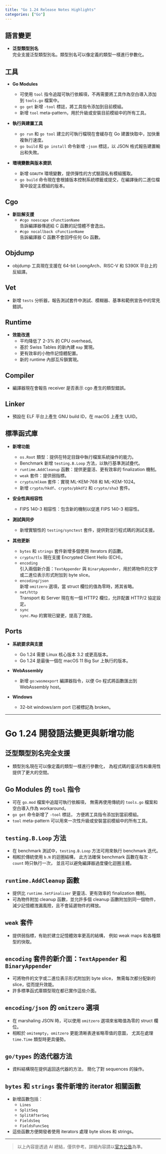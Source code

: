```yaml
---
title: "Go 1.24 Release Notes Highlights"
categories: ["Go"]
---
```


## 語言變更
- **泛型類型別名**  
  完全支援泛型類型別名。類型別名可以像定義的類型一樣進行參數化。

## 工具
- **Go Modules**  
  - 可使用 `tool` 指令追蹤可執行依賴項，不再需要將工具作為空白導入添加到 `tools.go` 檔案中。
  - `go get` 新增 `-tool` 標誌，將工具指令添加到目前模組。
  - 新增 `tool` meta-pattern，用於升級或安裝目前模組中的所有工具。

- **執行與建置工具**  
  - `go run` 和 `go tool` 建立的可執行檔現在會緩存在 Go 建置快取中，加快重複執行速度。
  - `go build` 和 `go install` 命令新增 `-json` 標誌，以 JSON 格式報告建置輸出和失敗。

- **環境變數與版本資訊**  
  - 新增 `GOAUTH` 環境變數，提供彈性的方式驗證私有模組獲取。
  - `go build` 命令現在會根據版本控制系統標籤或提交，在編譯後的二進位檔案中設定主模組的版本。

## Cgo
- **新註解支援**  
  - `#cgo noescape cFunctionName`  
    告訴編譯器傳遞給 C 函數的記憶體不會逸出。
  - `#cgo nocallback cFunctionName`  
    告訴編譯器 C 函數不會回呼任何 Go 函數。

## Objdump
- objdump 工具現在支援在 64-bit LoongArch、RISC-V 和 S390X 平台上的反組譯。

## Vet
- 新增 `tests` 分析器，報告測試套件中測試、模糊器、基準和範例宣告中的常見錯誤。

## Runtime
- **效能改進**  
  - 平均降低了 2-3% 的 CPU overhead。
  - 基於 Swiss Tables 的新內建 `map` 實現。
  - 更有效率的小物件記憶體配置。
  - 新的 runtime 內部互斥鎖實現。

## Compiler
- 編譯器現在會報告 receiver 是否表示 cgo 產生的類型錯誤。

## Linker
- 預設在 ELF 平台上產生 GNU build ID，在 macOS 上產生 UUID。

## 標準函式庫
- **新增功能**  
  - `os.Root` 類型：提供在特定目錄中執行檔案系統操作的能力。
  - Benchmark 新增 `testing.B.Loop` 方法，以執行基準測試疊代。
  - `runtime.AddCleanup` 函數：提供更靈活、更有效率的 finalization 機制。
  - `weak` 套件：提供弱指標。
  - `crypto/mlkem` 套件：實現 ML-KEM-768 和 ML-KEM-1024。
  - 新增 `crypto/hkdf`、`crypto/pbkdf2` 和 `crypto/sha3` 套件。

- **安全性與相容性**  
  - FIPS 140-3 相容性：包含新的機制以促進 FIPS 140-3 相容性。

- **測試與同步**  
  - 新增實驗性的 `testing/synctest` 套件，提供對並行程式碼的測試支援。

- **其他更新**  
  - `bytes` 和 `strings` 套件新增多個使用 iterators 的函數。
  - `crypto/tls` 現在支援 Encrypted Client Hello (ECH)。
  - `encoding`  
    引入兩個新介面：`TextAppender` 與 `BinaryAppender`，用於將物件的文字或二進位表示形式附加到 byte slice。
  - `encoding/json`  
    新增 `omitzero` 選項，當 struct 欄位的值為零時，將其省略。
  - `net/http`  
    Transport 和 Server 現在有一個 HTTP2 欄位，允許配置 HTTP/2 協定設定。
  - `sync`  
    `sync.Map` 的實現已變更，提高了效能。

## Ports
- **系統要求與支援**  
  - Go 1.24 需要 Linux 核心版本 3.2 或更高版本。
  - Go 1.24 是最後一個在 macOS 11 Big Sur 上執行的版本。

- **WebAssembly**  
  - 新增 `go:wasmexport` 編譯器指令，以便 Go 程式將函數匯出到 WebAssembly host。

- **Windows**  
  - 32-bit windows/arm port 已被標記為 broken。

---

# Go 1.24 開發語法變更與新增功能

## 泛型類型別名完全支援
- 類型別名現在可以像定義的類型一樣進行參數化，
  為程式碼的靈活性和重用性提供了更大的空間。

## Go Modules 的 `tool` 指令
- 可在 `go.mod` 檔案中追蹤可執行依賴項，
  無需再使用傳統的 `tools.go` 檔案和空白導入作為 workaround。
- `go get` 命令新增了 `-tool` 標誌，
  方便將工具指令添加到當前模組。
- `tool` meta-pattern 可以用來一次性升級或安裝當前模組中的所有工具。

## `testing.B.Loop` 方法
- 在 benchmark 測試中，`testing.B.Loop` 方法可用來執行 benchmark 迭代。
- 相較於傳統使用 `b.N` 的迴圈結構，
  此方法確保 benchmark 函數在每次 `-count` 時只執行一次，
  並且可以避免編譯器過度優化迴圈主體。

## `runtime.AddCleanup` 函數
- 提供比 `runtime.SetFinalizer` 更靈活、更有效率的 finalization 機制。
- 可為物件附加 cleanup 函數，並允許多個 cleanup 函數附加到同一個物件，
  減少記憶體洩漏風險，且不會延遲物件的釋放。

## `weak` 套件
- 提供弱指標，有助於建立記憶體效率更高的結構，
  例如 weak maps 和各種類型的快取。

## `encoding` 套件的新介面：`TextAppender` 和 `BinaryAppender`
- 可將物件的文字或二進位表示形式附加到 byte slice，
  無需每次都分配新的 slice，從而提升效能。
- 許多標準函式庫類型現在都已實作這些介面。

## `encoding/json` 的 `omitzero` 選項
- 在 marshaling JSON 時，可以使用 `omitzero` 選項來省略值為零的 struct 欄位。
- 相較於 `omitempty`，`omitzero` 更能清晰表達省略零值的意圖，
  尤其在處理 `time.Time` 類型時更具優勢。

## `go/types` 的迭代器方法
- 資料結構現在提供返回迭代器的方法，
  簡化了對 sequences 的操作。

## `bytes` 和 `strings` 套件新增的 iterator 相關函數
- 新增函數包括：
  - `Lines`
  - `SplitSeq`
  - `SplitAfterSeq`
  - `FieldsSeq`
  - `FieldsFuncSeq`
- 這些函數方便開發者使用 iterators 處理 byte slices 和 strings。

---

>以上內容是透過 AI 總結，僅供參考。詳細內容請以[官方公告](https://go.dev/doc/go1.24)為準。


